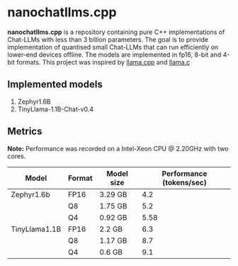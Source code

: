  # nanochatllms.cpp

**nanochatllms.cpp** is a repository containing pure C++ implementations of Chat-LLMs
with less than 3 billion parameters. The goal is to provide implementation of quantised
small Chat-LLMs that can run efficiently on lower-end devices offline. The models are
implemented in fp16, 8-bit and 4-bit formats. This project was inspired by
[llama.cpp](https://github.com/ggerganov/llama.cpp) and [llama.c](https://github.com/karpathy/llama2.c)

## Implemented models
1. Zephyr1.6B
2. TinyLlama-1.1B-Chat-v0.4


## Metrics

**Note:** Performance was recorded on a Intel-Xeon CPU @ 2.20GHz with two cores.

| Model | Format | Model size | Performance (tokens/sec) |
| ----- | ------ | ---------- | ------------------------ |
| Zephyr1.6b | FP16 | 3.29 GB |  4.2                     |
|            | Q8   | 1.75 GB |  5.2                     |
|            | Q4   | 0.92 GB |  5.58                    |
| TinyLlama1.1B | FP16 | 2.2 GB  |  6.3                  |
|               | Q8   | 1.17 GB |  8.7                  |
|               | Q4   | 0.6 GB  |  9.1                  |
